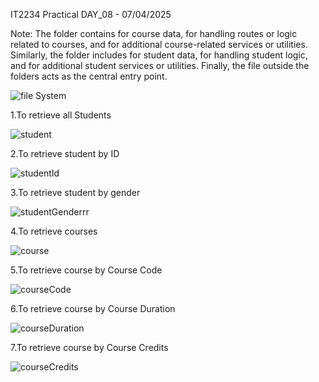 IT2234 Practical DAY_08 - 07/04/2025

Note: The  folder contains  for course data,  for handling routes or logic related to courses, and  for additional course-related services or utilities. Similarly, the  folder includes  for student data,  for handling student logic, and  for additional student services or utilities. Finally, the  file outside the folders acts as the central entry point. 

![file System](https://github.com/user-attachments/assets/c934403c-2786-459f-b186-1b4f20427960)


1.To retrieve all Students

![student](https://github.com/user-attachments/assets/26fa2722-6ac4-4807-ad43-ca73df1add2c)

2.To retrieve student by ID

![studentId](https://github.com/user-attachments/assets/5a29030a-ce48-48eb-ba40-ead6d559808a)

3.To retrieve student by gender

![studentGenderrr](https://github.com/user-attachments/assets/6b03029f-06f3-4c96-af08-c9823c0b68e4)

4.To retrieve courses

![course](https://github.com/user-attachments/assets/2b7a715d-f1a4-47b1-8e0d-f88f3e891afd)

5.To retrieve course by Course Code

![courseCode](https://github.com/user-attachments/assets/b9c32852-ef12-4e69-abb4-fe7c174eeedb)

6.To retrieve course by Course Duration

![courseDuration](https://github.com/user-attachments/assets/878d8994-d139-4b3e-93bb-e1a6ea9224f8)

7.To retrieve course by Course Credits

![courseCredits](https://github.com/user-attachments/assets/9a8d2283-7dbe-42e4-96fe-21afb28c1b7f)







